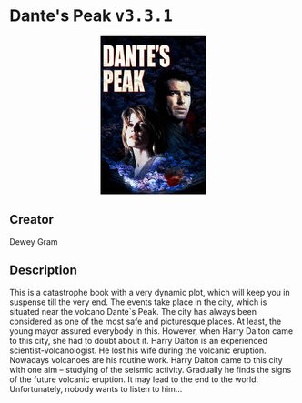 
# Dante's Peak <kbd>v3.3.1</kbd>

<center>
  <img src="./cover-1024.jpg"/>
</center>

## Creator
Dewey Gram

## Description
<p>This is a catastrophe book with a very dynamic plot, which will keep you in suspense till the very end. The events take place in the city, which is situated near the volcano Dante`s Peak. The city has always been considered as one of the most safe and picturesque places. At least, the young mayor assured everybody in this. However, when Harry Dalton came to this city, she had to doubt about it. Harry Dalton is an experienced scientist-volcanologist. He lost his wife during the volcanic eruption. Nowadays volcanoes are his routine work. Harry Dalton came to this city with one aim – studying of the seismic activity. Gradually he finds the signs of the future volcanic eruption. It may lead to the end to the world. Unfortunately, nobody wants to listen to him…</p>

